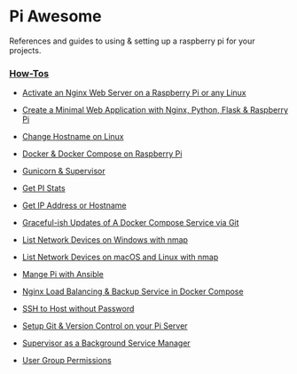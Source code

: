﻿# Pi Awesome

References and guides to using & setting up a raspberry pi for your projects.

### [How-Tos](how-tos)
- [Activate an Nginx  Web Server on a Raspberry Pi or any Linux](how-tos/Activate%20an%20Nginx%20%20Web%20Server%20on%20a%20Raspberry%20Pi%20or%20any%20Linux)

- [Create a Minimal Web Application with Nginx, Python, Flask & Raspberry Pi](how-tos/Create%20a%20Minimal%20Web%20Application%20with%20Nginx%2C%20Python%2C%20Flask%20%26%20Raspberry%20Pi)

- [Change Hostname on Linux](how-tos/Change%20Hostname%20on%20Linux)

- [Docker & Docker Compose on Raspberry Pi](how-tos/Docker%20%26%20Docker%20Compose%20on%20Raspberry%20Pi)

- [Gunicorn & Supervisor](how-tos/Gunicorn%20%26%20Supervisor)

- [Get PI Stats](how-tos/Get%20PI%20Stats)

- [Get IP Address or Hostname](how-tos/Get%20IP%20Address%20or%20Hostname)

- [Graceful-ish Updates of A Docker Compose Service via Git](how-tos/Graceful-ish%20Updates%20of%20A%20Docker%20Compose%20Service%20via%20Git)

- [List Network Devices on Windows with nmap](how-tos/List%20Network%20Devices%20on%20Windows%20with%20nmap)

- [List Network Devices on macOS and Linux with nmap](how-tos/List%20Network%20Devices%20on%20macOS%20and%20Linux%20with%20nmap)

- [Mange Pi with Ansible](how-tos/Mange%20Pi%20with%20Ansible)

- [Nginx Load Balancing & Backup Service in Docker Compose](how-tos/Nginx%20Load%20Balancing%20%26%20Backup%20Service%20in%20Docker%20Compose)

- [SSH to Host without Password](how-tos/SSH%20to%20Host%20without%20Password)

- [Setup Git & Version Control on your Pi Server](how-tos/Setup%20Git%20%26%20Version%20Control%20on%20your%20Pi%20Server)

- [Supervisor as a Background Service Manager](how-tos/Supervisor%20as%20a%20Background%20Service%20Manager)

- [User Group Permissions](how-tos/User%20Group%20Permissions)


